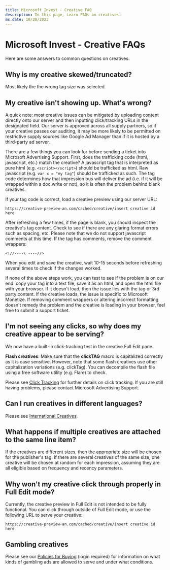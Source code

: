 ```yaml
---
title: Microsoft Invest - Creative FAQ
description: In this page, Learn FAQs on creatives. 
ms.date: 10/28/2023
---
```


# Microsoft Invest - Creative FAQs

Here are some answers to common questions on creatives.

## Why is my creative skewed/truncated?

Most likely the the wrong tag size was selected.

## My creative isn't showing up. What's wrong?

A quick note: most creative issues can be mitigated by uploading content directly onto our server and then inputting click/tracking URLs in the designated field. Our server is approved across all supply partners, so if your creative passes our auditing, it may be more likely to be permitted on restrictive supply sources like Google Ad Manager than if it is hosted by a third-party ad server.

There are a few things you can look for before sending a ticket into Microsoft Advertising Support. First, does the trafficking code (html, javascript, etc.) match the creative? A javascript tag that is interpreted as pure html (e.g. `<script></script>`) should be trafficked as html. Raw javascript (e.g. `var x = "my tag"`) should be trafficked as such. The tag code determines how that impression bus will deliver the ad (i.e. if it will be wrapped within a doc.write or not), so it is often the problem behind blank creatives.

If your tag code is correct, load a creative preview using our server URL:

`https://creative-preview-an.com/cached/creative/insert creative id here`

After refreshing a few times, if the page is blank, you should inspect the creative's tag content. Check to see if there are any glaring format errors such as spacing, etc. Please note that we do not support javascript comments at this time. If the tag has comments, remove the comment wrappers:

`<!//----\ ----//>`

When you edit and save the creative, wait 10-15 seconds before refreshing several times to check if the changes worked.

If none of the above steps work, you can test to see if the problem is on our end: copy your tag into a text file, save it as an html, and open the html file with your browser. If it doesn't load, then the issue lies with the tag or 3rd party content. If the creative loads, the issue is specific to Microsoft Monetize. If removing comment wrappers or altering incorrect formatting doesn't remedy the problem and the creative is loading in your browser, feel free to submit a support ticket.

## I'm not seeing any clicks, so why does my creative appear to be serving?

We now have a built-in click-tracking test in the creative Full Edit pane.

**Flash creatives**: Make sure that the **clickTAG** macro is capitalized correctly as it is case sensitive. However, note that some flash creatives use other capitalization variations (e.g. clickTag). You can decompile the flash file using a free software utility (e.g. Flare) to check.

Please see [Click Tracking](click-tracking.md) for further details on click tracking. If you are still having problems, please contact Microsoft Advertising Support.

## Can I run creatives in different languages?

Please see [International Creatives](../bidders/international-creatives.md).

## What happens if multiple creatives are attached to the same line item?

If the creatives are different sizes, then the appropriate size will be chosen for the publisher's tag. If there are several creatives of the same size, one creative will be chosen at random for each impression, assuming they are all eligible based on frequency and recency parameters.

## Why won't my creative click through properly in Full Edit mode?

Currently, the creative preview in Full Edit is not intended to be fully functional. You can click through outside of Full Edit mode, or use the following URL to serve your creative:

`https://creative-preview-an.com/cached/creative/insert creative id here`

## Gambling creatives

Please see our [Policies for Buying](https://microsoftapc.sharepoint.com/teams/XandrServicePolicies/SitePages/Policies-for-Buying.aspx) (login required) for information on what kinds of gambling ads are allowed to serve and under what conditions.
